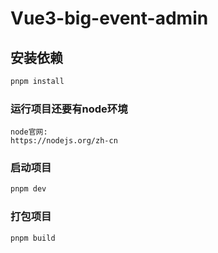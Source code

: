 # Vue3-big-event-admin

## 安装依赖

```sh
pnpm install
```

### 运行项目还要有node环境

```
node官网:
https://nodejs.org/zh-cn
```

### 启动项目

```sh
pnpm dev
```

### 打包项目

```sh
pnpm build
```


